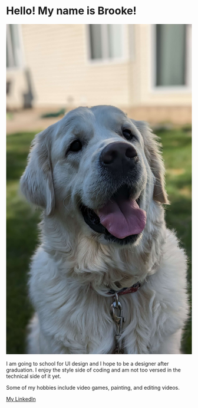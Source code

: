 # Hello! My name is Brooke!
![Here is my dog Obi](Obi.JPG)

I am going to school for UI design and I hope to be a designer after graduation. I enjoy the style side of coding and am not too versed in the technical side of it yet.

Some of my hobbies include video games, painting, and editing videos.

[My LinkedIn](https://www.linkedin.com/in/brooke-helle-465484250/)
